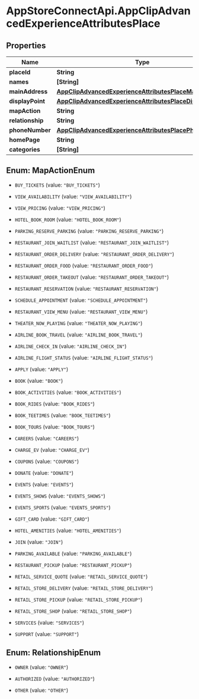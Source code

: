 # AppStoreConnectApi.AppClipAdvancedExperienceAttributesPlace

## Properties

Name | Type | Description | Notes
------------ | ------------- | ------------- | -------------
**placeId** | **String** |  | [optional] 
**names** | **[String]** |  | [optional] 
**mainAddress** | [**AppClipAdvancedExperienceAttributesPlaceMainAddress**](AppClipAdvancedExperienceAttributesPlaceMainAddress.md) |  | [optional] 
**displayPoint** | [**AppClipAdvancedExperienceAttributesPlaceDisplayPoint**](AppClipAdvancedExperienceAttributesPlaceDisplayPoint.md) |  | [optional] 
**mapAction** | **String** |  | [optional] 
**relationship** | **String** |  | [optional] 
**phoneNumber** | [**AppClipAdvancedExperienceAttributesPlacePhoneNumber**](AppClipAdvancedExperienceAttributesPlacePhoneNumber.md) |  | [optional] 
**homePage** | **String** |  | [optional] 
**categories** | **[String]** |  | [optional] 



## Enum: MapActionEnum


* `BUY_TICKETS` (value: `"BUY_TICKETS"`)

* `VIEW_AVAILABILITY` (value: `"VIEW_AVAILABILITY"`)

* `VIEW_PRICING` (value: `"VIEW_PRICING"`)

* `HOTEL_BOOK_ROOM` (value: `"HOTEL_BOOK_ROOM"`)

* `PARKING_RESERVE_PARKING` (value: `"PARKING_RESERVE_PARKING"`)

* `RESTAURANT_JOIN_WAITLIST` (value: `"RESTAURANT_JOIN_WAITLIST"`)

* `RESTAURANT_ORDER_DELIVERY` (value: `"RESTAURANT_ORDER_DELIVERY"`)

* `RESTAURANT_ORDER_FOOD` (value: `"RESTAURANT_ORDER_FOOD"`)

* `RESTAURANT_ORDER_TAKEOUT` (value: `"RESTAURANT_ORDER_TAKEOUT"`)

* `RESTAURANT_RESERVATION` (value: `"RESTAURANT_RESERVATION"`)

* `SCHEDULE_APPOINTMENT` (value: `"SCHEDULE_APPOINTMENT"`)

* `RESTAURANT_VIEW_MENU` (value: `"RESTAURANT_VIEW_MENU"`)

* `THEATER_NOW_PLAYING` (value: `"THEATER_NOW_PLAYING"`)

* `AIRLINE_BOOK_TRAVEL` (value: `"AIRLINE_BOOK_TRAVEL"`)

* `AIRLINE_CHECK_IN` (value: `"AIRLINE_CHECK_IN"`)

* `AIRLINE_FLIGHT_STATUS` (value: `"AIRLINE_FLIGHT_STATUS"`)

* `APPLY` (value: `"APPLY"`)

* `BOOK` (value: `"BOOK"`)

* `BOOK_ACTIVITIES` (value: `"BOOK_ACTIVITIES"`)

* `BOOK_RIDES` (value: `"BOOK_RIDES"`)

* `BOOK_TEETIMES` (value: `"BOOK_TEETIMES"`)

* `BOOK_TOURS` (value: `"BOOK_TOURS"`)

* `CAREERS` (value: `"CAREERS"`)

* `CHARGE_EV` (value: `"CHARGE_EV"`)

* `COUPONS` (value: `"COUPONS"`)

* `DONATE` (value: `"DONATE"`)

* `EVENTS` (value: `"EVENTS"`)

* `EVENTS_SHOWS` (value: `"EVENTS_SHOWS"`)

* `EVENTS_SPORTS` (value: `"EVENTS_SPORTS"`)

* `GIFT_CARD` (value: `"GIFT_CARD"`)

* `HOTEL_AMENITIES` (value: `"HOTEL_AMENITIES"`)

* `JOIN` (value: `"JOIN"`)

* `PARKING_AVAILABLE` (value: `"PARKING_AVAILABLE"`)

* `RESTAURANT_PICKUP` (value: `"RESTAURANT_PICKUP"`)

* `RETAIL_SERVICE_QUOTE` (value: `"RETAIL_SERVICE_QUOTE"`)

* `RETAIL_STORE_DELIVERY` (value: `"RETAIL_STORE_DELIVERY"`)

* `RETAIL_STORE_PICKUP` (value: `"RETAIL_STORE_PICKUP"`)

* `RETAIL_STORE_SHOP` (value: `"RETAIL_STORE_SHOP"`)

* `SERVICES` (value: `"SERVICES"`)

* `SUPPORT` (value: `"SUPPORT"`)





## Enum: RelationshipEnum


* `OWNER` (value: `"OWNER"`)

* `AUTHORIZED` (value: `"AUTHORIZED"`)

* `OTHER` (value: `"OTHER"`)




